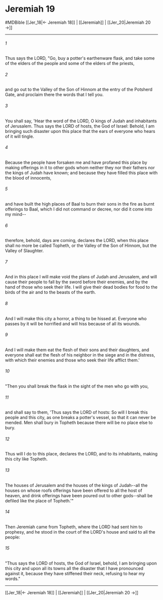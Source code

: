 # Jeremiah 19
#MDBible
[[Jer_18|← Jeremiah 18]] | [[Jeremiah]] | [[Jer_20|Jeremiah 20 →]]

***

###### 1 

Thus says the LORD, "Go, buy a potter's earthenware flask, and take some of the elders of the people and some of the elders of the priests, 

###### 2 

and go out to the Valley of the Son of Hinnom at the entry of the Potsherd Gate, and proclaim there the words that I tell you. 

###### 3 

You shall say, 'Hear the word of the LORD, O kings of Judah and inhabitants of Jerusalem. Thus says the LORD of hosts, the God of Israel: Behold, I am bringing such disaster upon this place that the ears of everyone who hears of it will tingle. 

###### 4 

Because the people have forsaken me and have profaned this place by making offerings in it to other gods whom neither they nor their fathers nor the kings of Judah have known; and because they have filled this place with the blood of innocents, 

###### 5 

and have built the high places of Baal to burn their sons in the fire as burnt offerings to Baal, which I did not command or decree, nor did it come into my mind-- 

###### 6 

therefore, behold, days are coming, declares the LORD, when this place shall no more be called Topheth, or the Valley of the Son of Hinnom, but the Valley of Slaughter. 

###### 7 

And in this place I will make void the plans of Judah and Jerusalem, and will cause their people to fall by the sword before their enemies, and by the hand of those who seek their life. I will give their dead bodies for food to the birds of the air and to the beasts of the earth. 

###### 8 

And I will make this city a horror, a thing to be hissed at. Everyone who passes by it will be horrified and will hiss because of all its wounds. 

###### 9 

And I will make them eat the flesh of their sons and their daughters, and everyone shall eat the flesh of his neighbor in the siege and in the distress, with which their enemies and those who seek their life afflict them.' 

###### 10 

"Then you shall break the flask in the sight of the men who go with you, 

###### 11 

and shall say to them, 'Thus says the LORD of hosts: So will I break this people and this city, as one breaks a potter's vessel, so that it can never be mended. Men shall bury in Topheth because there will be no place else to bury. 

###### 12 

Thus will I do to this place, declares the LORD, and to its inhabitants, making this city like Topheth. 

###### 13 

The houses of Jerusalem and the houses of the kings of Judah--all the houses on whose roofs offerings have been offered to all the host of heaven, and drink offerings have been poured out to other gods--shall be defiled like the place of Topheth.'" 

###### 14 

Then Jeremiah came from Topheth, where the LORD had sent him to prophesy, and he stood in the court of the LORD's house and said to all the people: 

###### 15 

"Thus says the LORD of hosts, the God of Israel, behold, I am bringing upon this city and upon all its towns all the disaster that I have pronounced against it, because they have stiffened their neck, refusing to hear my words." 

***

[[Jer_18|← Jeremiah 18]] | [[Jeremiah]] | [[Jer_20|Jeremiah 20 →]]
